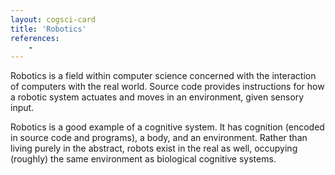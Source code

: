 ```yaml
---
layout: cogsci-card
title: 'Robotics'
references:
    - 
---
```


Robotics is a field within computer science concerned with the interaction of computers with the real world. Source code provides instructions for how a robotic system actuates and moves in an environment, given sensory input. 

Robotics is a good example of a cognitive system. It has cognition (encoded in source code and programs), a body, and an environment. Rather than living purely in the abstract, robots exist in the real as well, occupying (roughly) the same environment as biological cognitive systems.
